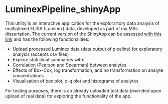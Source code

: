 # LuminexPipeline_shinyApp

<p> This utility is an interactive application for the explorartory data analysis of multiplexed ELISA (Luminex) data, developed as part of my MSc dissertation. The current version of the ShinyApp can be assessed <a href="https://asimeng.shinyapps.io/luminex_app/">with this link</a> and has the following functionalities: 
<ul>
  <li> Upload processed Luminex data (data output of pipeline) for exploratory analysis (accepts csv files) </li>
  <li> Explore statistical summaries with: 
    <li> Correlation (Pearson and Spearman) between analytes </li>
    <li> Effects of Box-Cox,  log transformation, and no transformation on analyte concentrations </li>
    <li> Visualisation of box plot, q-q plot and histograms of analytes </li>  
   </li>
</ul>
For testing purposes, there is an already uploaded test data (overided upon upload of real data) for exploring the functionality of the app. 
</p>
